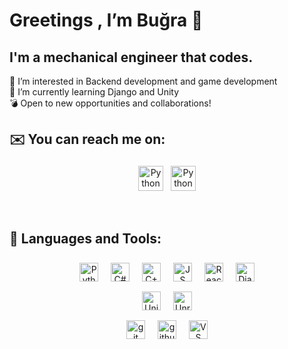 #    Greetings , I’m Buğra  👋

## I'm a mechanical engineer that codes.
👀 I’m interested in  Backend development and game development
<br />
🌱 I’m currently learning Django and Unity
<br />
:bomb:	Open to new opportunities and collaborations!

## ✉️ You can reach me on:

<p align="center">
 <a href="https://www.linkedin.com/in/omer-bugra-yildirim/" target="_blank" rel="noopener noreferrer"> <img src="https://www.shareicon.net/data/128x128/2015/10/04/111673_in_512x512.png" alt="Python" height="40" style="vertical-align:top; margin:4px"></a>
 <a href="mailto:bugrayldrm@gmail.com"> <img src="https://upload.wikimedia.org/wikipedia/commons/thumb/7/7e/Gmail_icon_%282020%29.svg/512px-Gmail_icon_%282020%29.svg.png" alt="Python" height="40" style="vertical-align:top; margin:4px"></a>
</p>

<br />

## 🧰 Languages and Tools:
<p align="center">
<img src="https://img.shields.io/badge/Python-FFD43B?style=for-the-badge&logo=python&logoColor=blue" alt="Python" height="30" style="vertical-align:top; margin:8px">
<img src="https://img.shields.io/badge/C%23-239120?style=for-the-badge&logo=c-sharp&logoColor=white" alt="C#" height="30" style="vertical-align:top; margin:8px">
<img src="https://img.shields.io/badge/C%2B%2B-00599C?style=for-the-badge&logo=c%2B%2B&logoColor=white" alt="C++" height="30" style="vertical-align:top; margin:8px">
<img src="https://img.shields.io/badge/JavaScript-323330?style=for-the-badge&logo=javascript&logoColor=F7DF1E" alt="JS" height="30" style="vertical-align:top; margin:8px">
<img src="https://img.shields.io/badge/React-20232A?style=for-the-badge&logo=react&logoColor=61DAFB" alt="React" height="30" style="vertical-align:top; margin:8px">
<img src="https://img.shields.io/badge/Django-092E20?style=for-the-badge&logo=django&logoColor=green" alt="Django" height="30" style="vertical-align:top; margin:8px">
 
 <br />
<img src="https://img.shields.io/badge/Unity-100000?style=for-the-badge&logo=unity&logoColor=white" alt="Unity" height="30" style="vertical-align:top; margin:8px">
 <img src="https://img.shields.io/badge/-Unreal%20Engine-313131?style=for-the-badge&logo=unreal-engine&logoColor=white" alt="Unreal Engine" height="30" style="vertical-align:top; margin:8px">

<br />
<img src="https://img.shields.io/badge/GIT-E44C30?style=for-the-badge&logo=git&logoColor=white" alt="git" height="30" style="vertical-align:top; margin:8px">
<img src="https://img.shields.io/badge/GitHub-100000?style=for-the-badge&logo=github&logoColor=white" alt="github" height="30" style="vertical-align:top; margin:8px">
<img src="https://img.shields.io/badge/Visual_Studio_Code-0078D4?style=for-the-badge&logo=visual%20studio%20code&logoColor=white" alt="VS Code" height="30" style="vertical-align:top; margin:8px">
</p>

<!---
Naoiss/Naoiss is a ✨ special ✨ repository because its `README.md` (this file) appears on your GitHub profile.
You can click the Preview link to take a look at your changes.
--->
